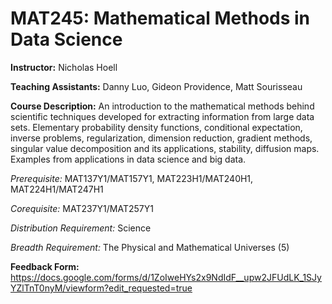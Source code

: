 # MAT245: Mathematical Methods in Data Science

**Instructor:** Nicholas Hoell

**Teaching Assistants:** Danny Luo, Gideon Providence, Matt Sourisseau

**Course Description:** An introduction to the mathematical methods behind scientific techniques developed for extracting information from large data sets. Elementary probability density functions, conditional expectation, inverse problems, regularization, dimension reduction, gradient methods, singular value decomposition and its applications, stability, diffusion maps. Examples from applications in data science and big data. 

*Prerequisite:* MAT137Y1/MAT157Y1, MAT223H1/MAT240H1, MAT224H1/MAT247H1

*Corequisite:* MAT237Y1/MAT257Y1

*Distribution Requirement:* Science

*Breadth Requirement:* The Physical and Mathematical Universes (5)

**Feedback Form:** https://docs.google.com/forms/d/1ZoIweHYs2x9NdIdF__upw2JFUdLK_1SJyYZlTnT0nyM/viewform?edit_requested=true
